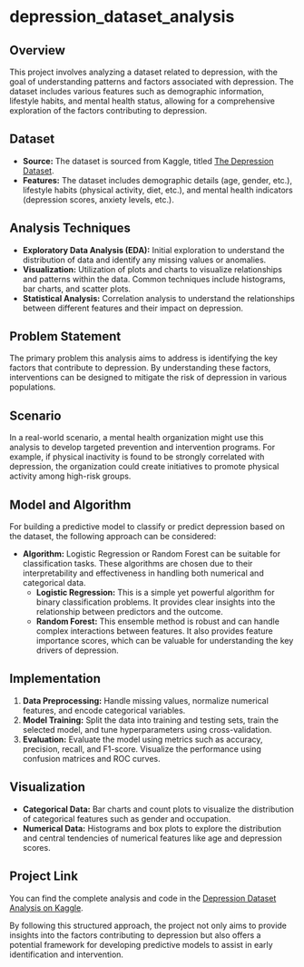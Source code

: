 # depression_dataset_analysis

## Overview
This project involves analyzing a dataset related to depression, with the goal of understanding patterns and factors associated with depression. The dataset includes various features such as demographic information, lifestyle habits, and mental health status, allowing for a comprehensive exploration of the factors contributing to depression.

## Dataset
- **Source:** The dataset is sourced from Kaggle, titled [The Depression Dataset](https://www.kaggle.com/datasets/anthonytherrien/depression-dataset).
- **Features:** The dataset includes demographic details (age, gender, etc.), lifestyle habits (physical activity, diet, etc.), and mental health indicators (depression scores, anxiety levels, etc.).

## Analysis Techniques
- **Exploratory Data Analysis (EDA):** Initial exploration to understand the distribution of data and identify any missing values or anomalies.
- **Visualization:** Utilization of plots and charts to visualize relationships and patterns within the data. Common techniques include histograms, bar charts, and scatter plots.
- **Statistical Analysis:** Correlation analysis to understand the relationships between different features and their impact on depression.

## Problem Statement
The primary problem this analysis aims to address is identifying the key factors that contribute to depression. By understanding these factors, interventions can be designed to mitigate the risk of depression in various populations.

## Scenario
In a real-world scenario, a mental health organization might use this analysis to develop targeted prevention and intervention programs. For example, if physical inactivity is found to be strongly correlated with depression, the organization could create initiatives to promote physical activity among high-risk groups.

## Model and Algorithm
For building a predictive model to classify or predict depression based on the dataset, the following approach can be considered:

- **Algorithm:** Logistic Regression or Random Forest can be suitable for classification tasks. These algorithms are chosen due to their interpretability and effectiveness in handling both numerical and categorical data.
  - **Logistic Regression:** This is a simple yet powerful algorithm for binary classification problems. It provides clear insights into the relationship between predictors and the outcome.
  - **Random Forest:** This ensemble method is robust and can handle complex interactions between features. It also provides feature importance scores, which can be valuable for understanding the key drivers of depression.

## Implementation
1. **Data Preprocessing:** Handle missing values, normalize numerical features, and encode categorical variables.
2. **Model Training:** Split the data into training and testing sets, train the selected model, and tune hyperparameters using cross-validation.
3. **Evaluation:** Evaluate the model using metrics such as accuracy, precision, recall, and F1-score. Visualize the performance using confusion matrices and ROC curves.

## Visualization
- **Categorical Data:** Bar charts and count plots to visualize the distribution of categorical features such as gender and occupation.
- **Numerical Data:** Histograms and box plots to explore the distribution and central tendencies of numerical features like age and depression scores.

## Project Link
You can find the complete analysis and code in the [Depression Dataset Analysis on Kaggle](https://www.kaggle.com/code/remdilatkse/depression-dataset-analysis).

By following this structured approach, the project not only aims to provide insights into the factors contributing to depression but also offers a potential framework for developing predictive models to assist in early identification and intervention.
